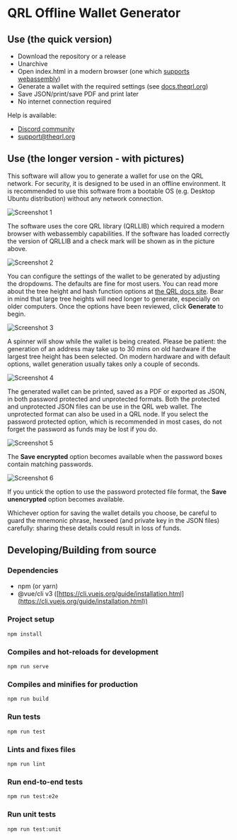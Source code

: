 # QRL Offline Wallet Generator

## Use (the quick version)

- Download the repository or a release
- Unarchive
- Open index.html in a modern browser (one which [supports webassembly](https://caniuse.com/#feat=wasm))
- Generate a wallet with the required settings (see [docs.theqrl.org](https://docs.theqrl.org))
- Save JSON/print/save PDF and print later
- No internet connection required

Help is available:

- [Discord community](https://discord.gg/jBT6BEp)
- <support@theqrl.org>

## Use (the longer version - with pictures)

This software will allow you to generate a wallet for use on the QRL network.  For security, it is designed to be used in an offline environment.  It is recommended to use this software from a bootable OS (e.g. Desktop Ubuntu distribution) without any network connection.

![Screenshot 1](https://github.com/theqrl/offline-wallet-generator/blob/master/src/assets/qrl-vue-wallet.png)

The software uses the core QRL library (QRLLIB) which required a modern browser with webassembly capabilities.  If the software has loaded correctly the version of QRLLIB and a check mark will be shown as in the picture above.

![Screenshot 2](https://github.com/theqrl/offline-wallet-generator/blob/master/src/assets/qrl-vue-wallet_1.png)

You can configure the settings of the wallet to be generated by adjusting the dropdowns.  The defaults are fine for most users.  You can read more about the tree height and hash function options at [the QRL docs site](https://docs.theqrl.org/wallet/basics/#qrl-web-wallet).  Bear in mind that large tree heights will need longer to generate, especially on older computers.  Once the options have been reviewed, click **Generate** to begin.

![Screenshot 3](https://github.com/theqrl/offline-wallet-generator/blob/master/src/assets/qrl-vue-wallet_2.png)

A spinner will show while the wallet is being created.  Please be patient: the generation of an address may take up to 30 mins on old hardware if the largest tree height has been selected.  On modern hardware and with default options, wallet generation usually takes only a couple of seconds.

![Screenshot 4](https://github.com/theqrl/offline-wallet-generator/blob/master/src/assets/qrl-vue-wallet_3.png)

The generated wallet can be printed, saved as a PDF or exported as JSON, in both password protected and unprotected formats. Both the protected and unprotected JSON files can be use in the QRL web wallet.  The unprotected format can also be used in a QRL node.  If you select the password protected option, which is recommended in most cases, do not forget the password as funds may be lost if you do.

![Screenshot 5](https://github.com/theqrl/offline-wallet-generator/blob/master/src/assets/qrl-vue-wallet_4.png)

The **Save encrypted** option becomes available when the password boxes contain matching passwords.

![Screenshot 6](https://github.com/theqrl/offline-wallet-generator/blob/master/src/assets/qrl-vue-wallet_5.png)

If you untick the option to use the password protected file format, the **Save unencrypted** option becomes available.

Whichever option for saving the wallet details you choose, be careful to guard the mnemonic phrase, hexseed (and private key in the JSON files) carefully: sharing these details could result in loss of funds.

## Developing/Building from source

### Dependencies

- npm (or yarn)
- @vue/cli v3 ([https://cli.vuejs.org/guide/installation.html](https://cli.vuejs.org/guide/installation.html))

### Project setup
```
npm install
```

### Compiles and hot-reloads for development
```
npm run serve
```

### Compiles and minifies for production
```
npm run build
```

### Run tests
```
npm run test
```

### Lints and fixes files
```
npm run lint
```

### Run end-to-end tests
```
npm run test:e2e
```

### Run unit tests
```
npm run test:unit
```

